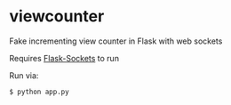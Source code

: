 # viewcounter
Fake incrementing view counter in Flask with web sockets

Requires [Flask-Sockets](https://github.com/kennethreitz/flask-sockets) to run

Run via:

    $ python app.py

